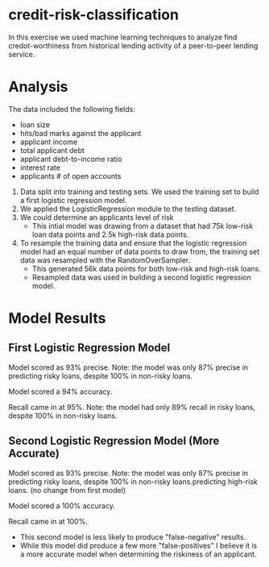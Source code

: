 # credit-risk-classification

In this exercise we used machine learning techniques to analyze find credot-worthiness from historical lending activity of a peer-to-peer lending service.

# Analysis
The data included the following fields:

* loan size
* hits/bad marks against the applicant
* applicant income
* total applicant debt
* applicant debt-to-income ratio
* interest rate
* applicants # of open accounts

1. Data split into training and testing sets. We used the training set to build a first logistic regression model.
2. We applied the LogisticRegression module to the testing dataset. 
3. We could determine an applicants level of risk
    * This intial model was drawing from a dataset that had 75k low-risk loan data points and 2.5k high-risk data points. 
4. To resample the training data and ensure that the logistic regression model had an equal number of data points to draw from, the training set data was resampled with the RandomOverSampler. 
    * This generated 56k data points for both low-risk and high-risk loans.
    * Resampled data was used in building a second logistic regression model.

# Model Results
## First Logistic Regression Model

Model scored as 93% precise. Note: the model was only 87% precise in predicting risky loans, despite 100% in non-risky loans.

Model scored a 94% accuracy.

Recall came in at 95%. Note: the model had only 89% recall in risky loans, despite 100% in non-risky loans. 

## Second Logistic Regression Model (More Accurate)

Model scored as 93% precise. Note: the model was only 87% precise in predicting risky loans, despite 100% in non-risky loans.predicting high-risk loans. (no change from first model)

Model scored a 100% accuracy.

Recall came in at 100%. 

* This second model is less likely to produce "false-negative" results. 
* While this model did produce a few more "false-positives" I believe it is a more accurate model when determining the riskiness of an applicant.
